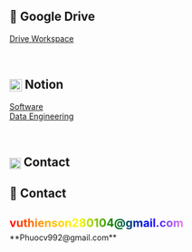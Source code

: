 ## 📁 Google Drive  
[Drive Workspace](https://drive.google.com/drive/folders/1ZSHBHmKkVNnZvS7oaRVl3rLhtVEHDhwW?usp=sharing)

<br>

## <img src="https://upload.wikimedia.org/wikipedia/commons/e/e9/Notion-logo.svg" width="22" style="vertical-align: middle;"/> Notion  
[Software](https://www.notion.so/Ph-n-m-m-26cef21fd4bc803d9180ce44659ce3de)  
[Data Engineering](https://www.notion.so/Data-Warehouse-Project-267ef21fd4bc80ff848cf5f4ba585a28)

<br>

## <img src="https://upload.wikimedia.org/wikipedia/commons/4/4e/Gmail_Icon.png" width="20" style="vertical-align: middle;"/> Contact 
## 📧 Contact
<svg width="400" height="40">
  <defs>
    <linearGradient id="rainbow" x1="0" x2="100%" y1="0" y2="0">
      <stop stop-color="red" offset="0%" />
      <stop stop-color="orange" offset="20%" />
      <stop stop-color="yellow" offset="40%" />
      <stop stop-color="green" offset="60%" />
      <stop stop-color="blue" offset="80%" />
      <stop stop-color="violet" offset="100%" />
    </linearGradient>
  </defs>
  <text x="0" y="30" font-size="20" font-weight="bold" fill="url(#rainbow)">
    vuthienson280104@gmail.com
  </text>
</svg>

 <br>
**Phuocv992@gmail.com**

